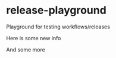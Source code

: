 # release-playground

Playground for testing workflows/releases

Here is some new info

And some more
